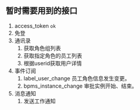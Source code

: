 ## 暂时需要用到的接口

1. access_token `ok`
2. 免登
3. 通讯录
    1. 获取角色组列表
    2. 获取指定角色的员工列表
    3. 根据userid获取用户详情
4. 事件订阅
    1. label_user_change 员工角色信息发生变更。
    2. bpms_instance_change 审批实例开始、结束。
5. 消息通知
    1. 发送工作通知